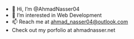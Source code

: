- 👋 Hi, I’m @AhmadNasser04
- 👀 I’m interested in Web Development
- 📫 Reach me at ahmad_nasser04@outlook.com
- Check out my porfolio at ahmadnasser.net

<!---
AhmadNasser04/AhmadNasser04 is a ✨ special ✨ repository because its `README.md` (this file) appears on your GitHub profile.
You can click the Preview link to take a look at your changes.
--->
